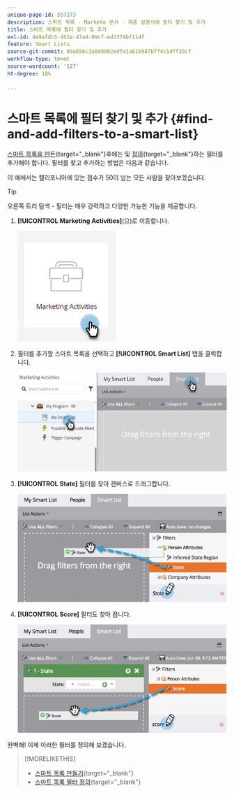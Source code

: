 ```yaml
---
unique-page-id: 557273
description: 스마트 목록 - Marketo 문서 - 제품 설명서에 필터 찾기 및 추가
title: 스마트 목록에 필터 찾기 및 추가
exl-id: de9afdc5-452e-47a4-99cf-ed7374bf114f
feature: Smart Lists
source-git-commit: 09a656c3a0d0002edfa1a61b987bff4c1dff33cf
workflow-type: tm+mt
source-wordcount: '127'
ht-degree: 18%

---
```


# 스마트 목록에 필터 찾기 및 추가 {#find-and-add-filters-to-a-smart-list}

[스마트 목록을 만든](/help/marketo/product-docs/core-marketo-concepts/smart-lists-and-static-lists/creating-a-smart-list/create-a-smart-list.md){target="_blank"}후에는 및 [정의](/help/marketo/product-docs/core-marketo-concepts/smart-lists-and-static-lists/creating-a-smart-list/define-smart-list-filters.md){target="_blank"}하는 필터를 추가해야 합니다. 필터를 찾고 추가하는 방법은 다음과 같습니다.

이 예에서는 캘리포니아에 있는 점수가 50이 넘는 모든 사람을 찾아보겠습니다.

>[!TIP]
>
>오른쪽 트리 탐색 - 필터는 매우 강력하고 다양한 가능한 기능을 제공합니다.

1. **[!UICONTROL Marketing Activities]**(으)로 이동합니다.

   ![](assets/find-and-add-filters-to-a-smart-list-1.png)

1. 필터를 추가할 스마트 목록을 선택하고 **[!UICONTROL Smart List]** 탭을 클릭합니다.

   ![](assets/find-and-add-filters-to-a-smart-list-2.png)

1. **[!UICONTROL State]** 필터를 찾아 캔버스로 드래그합니다.

   ![](assets/find-and-add-filters-to-a-smart-list-3.png)

1. **[!UICONTROL Score]** 필터도 찾아 끕니다.

   ![](assets/find-and-add-filters-to-a-smart-list-4.png)

완벽해! 이제 이러한 필터를 정의해 보겠습니다.

>[!MORELIKETHIS]
>
>* [스마트 목록 만들기](/help/marketo/product-docs/core-marketo-concepts/smart-lists-and-static-lists/creating-a-smart-list/create-a-smart-list.md){target="_blank"}
>* [스마트 목록 필터 정의](/help/marketo/product-docs/core-marketo-concepts/smart-lists-and-static-lists/creating-a-smart-list/define-smart-list-filters.md){target="_blank"}
